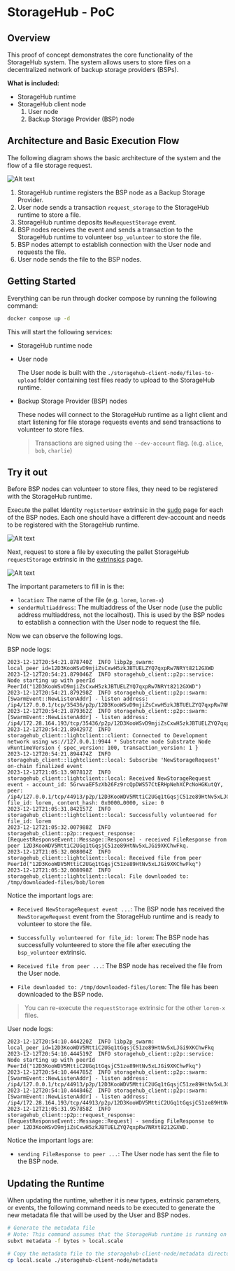# StorageHub - PoC

## Overview

This proof of concept demonstrates the core functionality of the StorageHub system. The system allows users to store files on a decentralized network of backup storage providers (BSPs).

**What is included:**

- StorageHub runtime
- StorageHub client node
    1. User node
    2. Backup Storage Provider (BSP) node

## Architecture and Basic Execution Flow

The following diagram shows the basic architecture of the system and the flow of a file storage request.

![Alt text](./assets/architecture.png)

1. StorageHub runtime registers the BSP node as a Backup Storage Provider.
2. User node sends a transaction `request_storage` to the StorageHub runtime to store a file.
3. StorageHub runtime deposits `NewRequestStorage` event.
4. BSP nodes receives the event and sends a transaction to the StorageHub runtime to volunteer `bsp_volunteer` to store the file.
5. BSP nodes attempt to establish connection with the User node and requests the file.
6. User node sends the file to the BSP nodes.

## Getting Started

Everything can be run through docker compose by running the following command:

```bash
docker compose up -d
```

This will start the following services:

- StorageHub runtime node
- User node

    The User node is built with the `./storagehub-client-node/files-to-upload` folder containing test files ready to upload to the StorageHub runtime.

- Backup Storage Provider (BSP) nodes

    These nodes will connect to the StorageHub runtime as a light client and start listening for file storage requests events and send transactions to volunteer to store files.

    > Transactions are signed using the `--dev-account` flag. (e.g. `alice`, `bob`, `charlie`)

## Try it out

Before BSP nodes can volunteer to store files, they need to be registered with the StorageHub runtime.

Execute the pallet Identity `registerUser` extrinsic in the [sudo](https://polkadot.js.org/apps/#/sudo) page for each of the BSP nodes.
Each one should have a different dev-account and needs to be registered with the StorageHub runtime.

![Alt text](./assets/sudo-register-user.png)

Next, request to store a file by executing the pallet StorageHub `requestStorage` extrinsic in the [extrinsics](https://polkadot.js.org/apps/#/extrinsics) page.

![Alt text](./assets/request-file.png)

The important parameters to fill in is the:

- `location`: The name of the file (e.g. `lorem`, `lorem-x`)
- `senderMultiaddress`: The multiaddress of the User node (use the public address multiaddress, not the localhost). This is used by the BSP nodes to establish a connection with the User node to request the file.

Now we can observe the following logs.

BSP node logs:

```log
2023-12-12T20:54:21.878740Z  INFO libp2p_swarm: local_peer_id=12D3KooWSvD9mjiZsCxwH5zkJBTUELZYQ7qxpRw7NRYt8212GXWD
2023-12-12T20:54:21.879046Z  INFO storagehub_client::p2p::service: Node starting up with peerId PeerId("12D3KooWSvD9mjiZsCxwH5zkJBTUELZYQ7qxpRw7NRYt8212GXWD")
2023-12-12T20:54:21.879298Z  INFO storagehub_client::p2p::swarm: [SwarmEvent::NewListenAddr] - listen address: /ip4/127.0.0.1/tcp/35436/p2p/12D3KooWSvD9mjiZsCxwH5zkJBTUELZYQ7qxpRw7NRYt8212GXWD
2023-12-12T20:54:21.879362Z  INFO storagehub_client::p2p::swarm: [SwarmEvent::NewListenAddr] - listen address: /ip4/172.28.164.193/tcp/35436/p2p/12D3KooWSvD9mjiZsCxwH5zkJBTUELZYQ7qxpRw7NRYt8212GXWD
2023-12-12T20:54:21.894297Z  INFO storagehub_client::lightclient::client: Connected to Development network using ws://127.0.0.1:9944 * Substrate node Substrate Node vRuntimeVersion { spec_version: 100, transaction_version: 1 }
2023-12-12T20:54:21.894474Z  INFO storagehub_client::lightclient::local: Subscribe 'NewStorageRequest' on-chain finalized event
2023-12-12T21:05:13.987812Z  INFO storagehub_client::lightclient::local: Received NewStorageRequest event - account_id: 5GrwvaEF5zXb26Fz9rcQpDWS57CtERHpNehXCPcNoHGKutQY, peer: /ip4/127.0.0.1/tcp/44913/p2p/12D3KooWDV5MttiC2UGq1tGqsjC51ze89HtNv5xLJGi9XKChwFkq, file_id: lorem, content_hash: 0x0000…0000, size: 0
2023-12-12T21:05:31.842157Z  INFO storagehub_client::lightclient::local: Successfully volunteered for file_id: lorem
2023-12-12T21:05:32.007988Z  INFO storagehub_client::p2p::request_response: [RequestResponseEvent::Message::Response] - received FileResponse from peer 12D3KooWDV5MttiC2UGq1tGqsjC51ze89HtNv5xLJGi9XKChwFkq.
2023-12-12T21:05:32.008004Z  INFO storagehub_client::lightclient::local: Received file from peer PeerId("12D3KooWDV5MttiC2UGq1tGqsjC51ze89HtNv5xLJGi9XKChwFkq")
2023-12-12T21:05:32.008098Z  INFO storagehub_client::lightclient::local: File downloaded to: /tmp/downloaded-files/bob/lorem
```

Notice the important logs are:

- `Received NewStorageRequest event ...`: The BSP node has received the `NewStorageRequest` event from the StorageHub runtime and is ready to volunteer to store the file.

- `Successfully volunteered for file_id: lorem`: The BSP node has successfully volunteered to store the file after executing the `bsp_volunteer` extrinsic.

- `Received file from peer ...`: The BSP node has received the file from the User node.

- `File downloaded to: /tmp/downloaded-files/lorem`: The file has been downloaded to the BSP node.

> You can re-execute the `requestStorage` extrinsic for the other `lorem-x` files.

User node logs:

```log
2023-12-12T20:54:10.444220Z  INFO libp2p_swarm: local_peer_id=12D3KooWDV5MttiC2UGq1tGqsjC51ze89HtNv5xLJGi9XKChwFkq
2023-12-12T20:54:10.444519Z  INFO storagehub_client::p2p::service: Node starting up with peerId PeerId("12D3KooWDV5MttiC2UGq1tGqsjC51ze89HtNv5xLJGi9XKChwFkq")
2023-12-12T20:54:10.444785Z  INFO storagehub_client::p2p::swarm: [SwarmEvent::NewListenAddr] - listen address: /ip4/127.0.0.1/tcp/44913/p2p/12D3KooWDV5MttiC2UGq1tGqsjC51ze89HtNv5xLJGi9XKChwFkq
2023-12-12T20:54:10.444846Z  INFO storagehub_client::p2p::swarm: [SwarmEvent::NewListenAddr] - listen address: /ip4/172.28.164.193/tcp/44913/p2p/12D3KooWDV5MttiC2UGq1tGqsjC51ze89HtNv5xLJGi9XKChwFkq
2023-12-12T21:05:31.957858Z  INFO storagehub_client::p2p::request_response: [RequestResponseEvent::Message::Request] - sending FileResponse to peer 12D3KooWSvD9mjiZsCxwH5zkJBTUELZYQ7qxpRw7NRYt8212GXWD.
```

Notice the important logs are:

- `sending FileResponse to peer ...`: The User node has sent the file to the BSP node.

## Updating the Runtime

When updating the runtime, whether it is new types, extrinsic parameters, or events, the following command needs to be executed to generate the new metadata file that will be used by the User and BSP nodes.

```bash
# Generate the metadata file
# Note: This command assumes that the StorageHub runtime is running on port 9944 and connects to localhost by default.
subxt metadata -f bytes > local.scale

# Copy the metadata file to the storagehub-client-node/metadata directory
cp local.scale ./storagehub-client-node/metadata
```
